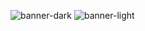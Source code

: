 ![banner-dark](https://user-images.githubusercontent.com/3248948/180268062-1b9d9f24-2201-4666-a421-db53bbcf1961.png#gh-dark-mode-only)
![banner-light](https://user-images.githubusercontent.com/3248948/180268064-81b342f6-fef7-4faf-bc68-0b418538b233.png#gh-light-mode-only)
